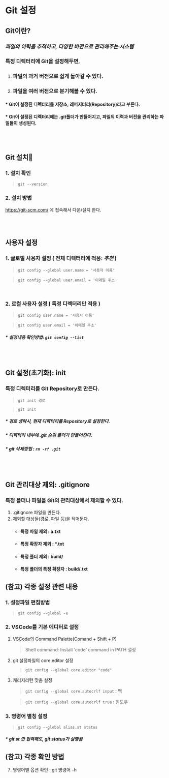 Git 설정
===

## **Git이란?**
### ***파일의 이력을 추적하고, 다양한 버전으로 관리해주는 시스템***
### 특정 디렉터리에 Git을 설정해두면,
1. ### 파일의 과거 버전으로 쉽게 돌아갈 수 있다.
2. ### 파일을 여러 버전으로 분기해볼 수 있다.
#### * Git이 설정된 디렉터리를 저장소, 레퍼지터리(Repository)라고 부른다.
#### * Git이 설정된 디렉터리에는 .git폴더가 만들어지고, 파일의 이력과 버전을 관리하는 파일들이 생성된다.


<br><br>

## **Git 설치**
### 1. 설치 확인
> `git --version`

### 2. 설치 방법
https://git-scm.com/ 에 접속해서 다운/설치 한다.

<br><br>

## **사용자 설정**
### 1. 글로벌 사용자 설정 ( 전체 디렉터리에 적용: ***추천*** )
> `git config --global user.name = '사용자 이름'`

> `git config --global user.email = '이메일 주소'`

<br>

### 2. 로컬 사용자 설정 ( 특정 디렉터리만 적용 )
> `git config user.name = '사용자 이름'`

> `git config user.email = '이메일 주소'`
##### * 설정내용 확인방법: `git config --list`

<br><br>

## **Git 설정(초기화): init**
### 특정 디렉터리를 Git Repository로 만든다.
> `git init 경로`

> `git init`
##### * 경로 생략시, 현재 디렉터리를 Repository로 설정한다.
##### * 디렉터리 내부에 .git 숨김 폴더가 만들어진다.
##### * git 삭제방법 : `rm -rf .git`

<br><br>

## **Git 관리대상 제외: .gitignore**
### 특정 폴더나 파일을 Git의 관리대상에서 제외할 수 있다.
1. .gitignore 파일을 만든다.
2. 제외할 대상들(경로, 파일 등)을 적어둔다.
    * #### 특정 파일 제외 : a.txt
    * #### 특정 확장자 제외 : *.txt 
    * #### 특정 폴더 제외 : build/ 
    * #### 특정 폴더의 특정 확장자 : build/.txt


## (참고) 각종 설정 관련 내용
### 1. 설정파일 편집방법
> `git config --global -e`
### 2. VSCode를 기본 에디터로 설정
1. VSCode의 Command Palette(Comand + Shift + P)
    > Shell command: Install 'code' command in PATH 설정
2. git 설정파일의 core.editor 설정
    > `git config --global core.editor "code"`
3. 캐리지리턴 맞춤 설정
    > `git config --global core.autocrlf input` : 맥

    > `git config --global core.autocrlf true` : 윈도우

### 3. 명령어 별칭 설정
> `git config --global alias.st status`
##### * git st 만 입력해도, git status가 실행됨

## (참고) 각종 확인 방법


7) 명령어별 옵션 확인 : git 명령어 -h



